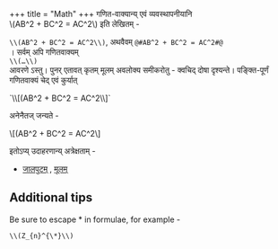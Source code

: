 +++
title = "Math"
+++
गणित-वाक्यान्य् एवं व्यवस्थापनीयानि  
\\(AB^2 + BC^2 = AC^2\\) इति लेखितम् - <div class="tex2jax_ignore">`\\(AB^2 + BC^2 = AC^2\\)`, अथवैवम् `@#AB^2 + BC^2 = AC^2#@` </div>।
सर्वम् अपि गणितवाक्यम् <div class="tex2jax_ignore">`\\(…\\)`</div> आवरणे ऽस्तु।
पुनर् एतावत् कृतम् मूलम् अवलोक्य समीकरोतु - क्वचिद् दोषा दृश्यन्ते। पङ्क्ति-पूर्णं गणितवाक्यं चेद् एवं कुर्यात्  

<div class="tex2jax_ignore">
`\\[(AB^2 + BC^2 = AC^2\\]`
</div>

अनेनैतज् जन्यते - 

\\[(AB^2 + BC^2 = AC^2\\]

इतोऽप्य् उदाहरणान्य् अत्रेक्षताम् - 

- [जालपुटम्](https://vishvasa.github.io/notes/math/probability/inference/03_Bounds_on_deviation_probability/) , [मूलम्](https://raw.githubusercontent.com/vishvAsa/notes/content/math/probability/inference/03_Bounds_on_deviation_probability.md)

## Additional tips
Be sure to escape \* in formulae, for example - <div class="tex2jax_ignore">`\\(Z_{n}^{\*}\\)`</div>